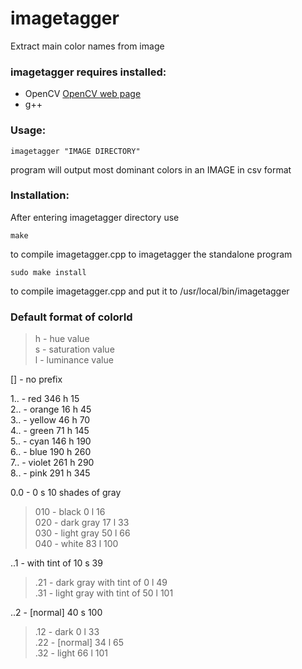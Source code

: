 # imagetagger
Extract main color names from image

### imagetagger requires installed:
* OpenCV    [OpenCV web page](http://opencv.org/)
* g++       

### Usage:  

    imagetagger "IMAGE DIRECTORY"  
program will output most dominant colors in an IMAGE in csv format

### Installation:  
After entering imagetagger directory use  

    make  
to compile imagetagger.cpp to imagetagger the standalone program  

    sudo make install
to compile imagetagger.cpp and put it to /usr/local/bin/imagetagger



### Default format of colorId

> h - hue value  
  s - saturation value  
  l - luminance value  

[] - no prefix

1.. - red			     346 h  15  
2.. - orange			  16 h  45  
3.. - yellow			  46 h  70  
4.. - green		  	  71 h 145  
5.. - cyan		  	 146 h 190  
6.. - blue		  	 190 h 260  
7.. - violet			 261 h 290  
8.. - pink	  	 	 291 h 345  

0.0 - 0   s 10  shades of gray  
>	010 - black		     0 l  16  
	020 - dark gray		17 l  33  
	030 - light gray	50 l  66  
	040 - white			  83 l 100  

..1 - 	with tint of 10 s  39  
>	.21 - dark gray with tint of	0  l  49  
	.31 - light gray with tint of	50 l 101  

 ..2 - [normal] 	40  s 100  
>	.12 - dark    		 0 l  33  
	.22 - [normal]   	34 l  65  
	.32 - light		    66 l 101  
